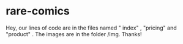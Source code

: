 # rare-comics
Hey, our lines of code are in the files named " index" , "pricing" and "product" . The images are in the folder /img. 
Thanks!
